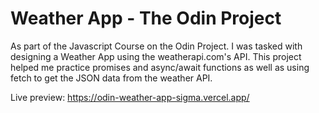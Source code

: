 # Weather App - The Odin Project

As part of the Javascript Course on the Odin Project.
I was tasked with designing a Weather App using the weatherapi.com's API.
This project helped me practice promises and async/await functions as well as using fetch to get the JSON data from the weather API.

Live preview: https://odin-weather-app-sigma.vercel.app/
